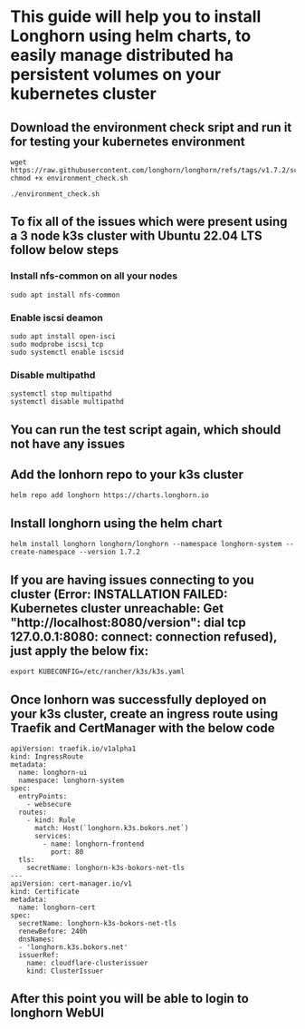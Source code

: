 # This guide will help you to install Longhorn using helm charts, to easily manage distributed ha persistent volumes on your kubernetes cluster

## Download the environment check sript and run it for testing your kubernetes environment

```
wget https://raw.githubusercontent.com/longhorn/longhorn/refs/tags/v1.7.2/scripts/environment_check.sh
chmod +x environment_check.sh

./environment_check.sh 
```

## To fix all of the issues which were present using a 3 node k3s cluster with Ubuntu 22.04 LTS follow below steps

### Install nfs-common on all your nodes
``` sudo apt install nfs-common ```

### Enable iscsi deamon

```
sudo apt install open-isci
sudo modprobe iscsi_tcp
sudo systemctl enable iscsid
```

### Disable multipathd
```
systemctl stop multipathd
systemctl disable multipathd
```

## You can run the test script again, which should not have any issues

## Add the lonhorn repo to your k3s cluster
``` helm repo add longhorn https://charts.longhorn.io ```
## Install longhorn using the helm chart
``` helm install longhorn longhorn/longhorn --namespace longhorn-system --create-namespace --version 1.7.2 ```
## If you are having issues connecting to you cluster (Error: INSTALLATION FAILED: Kubernetes cluster unreachable: Get "http://localhost:8080/version": dial tcp 127.0.0.1:8080: connect: connection refused), just apply the below fix:
``` export KUBECONFIG=/etc/rancher/k3s/k3s.yaml ```
## Once lonhorn was successfully deployed on your k3s cluster, create an ingress route using Traefik and CertManager with the below code
```
apiVersion: traefik.io/v1alpha1
kind: IngressRoute
metadata:
  name: longhorn-ui
  namespace: longhorn-system
spec:
  entryPoints:
    - websecure
  routes:
    - kind: Rule
      match: Host(`longhorn.k3s.bokors.net`)
      services:
        - name: longhorn-frontend
          port: 80
  tls:
    secretName: longhorn-k3s-bokors-net-tls
---
apiVersion: cert-manager.io/v1
kind: Certificate
metadata:
  name: longhorn-cert
spec:
  secretName: longhorn-k3s-bokors-net-tls
  renewBefore: 240h
  dnsNames:
  - 'longhorn.k3s.bokors.net'
  issuerRef:
    name: cloudflare-clusterissuer
    kind: ClusterIssuer
```
## After this point you will be able to login to longhorn WebUI
